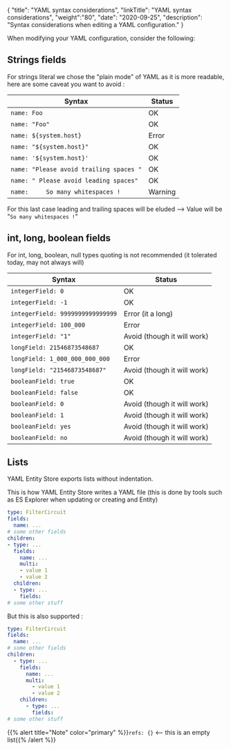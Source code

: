 {
"title": "YAML syntax considerations",
"linkTitle": "YAML syntax considerations",
"weight":"80",
"date": "2020-09-25",
"description": "Syntax considerations when editing a YAML configuration."
}

When modifying your YAML configuration, consider the following:

## Strings fields

For strings literal we chose the "plain mode" of YAML as it is more readable, here are some caveat you want to avoid :

| Syntax                                 | Status    |
|----------------------------------------|-----------|
| `name: Foo`                            | OK        |
| `name: "Foo"`                          | OK        |
| `name: ${system.host}`                 | Error     |
| `name: "${system.host}"`               | OK        |
| `name: '${system.host}'`               | OK        |
| `name: "Please avoid trailing spaces "`| OK        |
| `name: " Please avoid leading spaces"` | OK        |
| `name:     So many whitespaces !`      | Warning   |

For this last case leading and trailing spaces will be eluded --> Value will be "`So many whitespaces !`"

## int, long, boolean fields

For int, long, boolean, null types quoting is not recommended (it tolerated today, may not always will)

| Syntax                          | Status                      |
|---------------------------------|-----------------------------|
|`integerField: 0`                | OK                          |
|`integerField: -1`               | OK                          |
|`integerField: 9999999999999999` | Error (it a long)           |
|`integerField: 100_000`          | Error                       |
|`integerField: "1"`              | Avoid (though it will work) |
|`longField: 21546873548687`      | OK                          |
|`longField: 1_000_000_000_000`   | Error                       |
|`longField: "21546873548687"`    | Avoid (though it will work) |
|`booleanField: true`             | OK                          |
|`booleanField: false`            | OK                          |
|`booleanField: 0`                | Avoid (though it will work) |
|`booleanField: 1`                | Avoid (though it will work) |
|`booleanField: yes`              | Avoid (though it will work) |
|`booleanField: no`               | Avoid (though it will work) |

## Lists

YAML Entity Store exports lists without indentation.

This is how YAML Entity Store writes a YAML file (this is done by tools such as ES Explorer when updating or creating and Entity)

```yaml
type: FilterCircuit
fields:
  name: ...
# some other fields
children:
- type: ...
  fields:
    name: ...
    multi:
    - value 1
    - value 2
  children:
  - type: ...
    fields:
# some other stuff
```

But this is also supported :

```yaml
type: FilterCircuit
fields:
  name: ...
# some other fields
children:
  - type: ...
    fields:
      name: ...
      multi:
        - value 1
        - value 2
    children:
      - type: ...
        fields:
# some other stuff
```

{{% alert title="Note" color="primary" %}}`refs: {}` <-- this is an empty list{{% /alert %}}